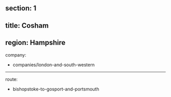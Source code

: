 ﻿section: 1
----
title: Cosham
----
region: Hampshire
----
company:
- companies/london-and-south-western
----
route:
- bishopstoke-to-gosport-and-portsmouth
